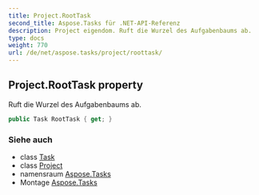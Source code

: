 ```yaml
---
title: Project.RootTask
second_title: Aspose.Tasks für .NET-API-Referenz
description: Project eigendom. Ruft die Wurzel des Aufgabenbaums ab.
type: docs
weight: 770
url: /de/net/aspose.tasks/project/roottask/
---
```

## Project.RootTask property

Ruft die Wurzel des Aufgabenbaums ab.

```csharp
public Task RootTask { get; }
```

### Siehe auch

* class [Task](../../task/)
* class [Project](../)
* namensraum [Aspose.Tasks](../../project/)
* Montage [Aspose.Tasks](../../../)


